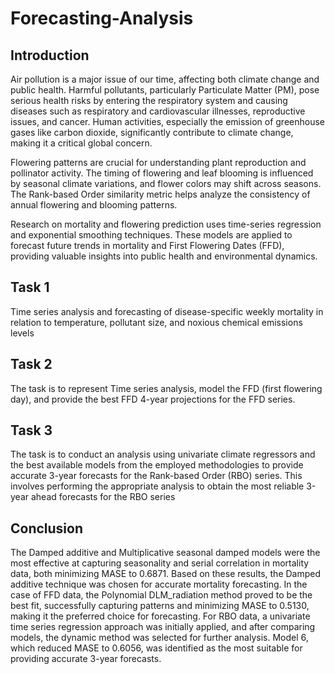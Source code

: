 # Forecasting-Analysis

## Introduction
Air pollution is a major issue of our time, affecting both climate change and public health. Harmful pollutants, particularly Particulate Matter (PM), pose serious health risks by entering the respiratory system and causing diseases such as respiratory and cardiovascular illnesses, reproductive issues, and cancer. Human activities, especially the emission of greenhouse gases like carbon dioxide, significantly contribute to climate change, making it a critical global concern.

Flowering patterns are crucial for understanding plant reproduction and pollinator activity. The timing of flowering and leaf blooming is influenced by seasonal climate variations, and flower colors may shift across seasons. The Rank-based Order similarity metric helps analyze the consistency of annual flowering and blooming patterns.

Research on mortality and flowering prediction uses time-series regression and exponential smoothing techniques. These models are applied to forecast future trends in mortality and First Flowering Dates (FFD), providing valuable insights into public health and environmental dynamics.

## Task 1
Time series analysis and forecasting of disease-specific weekly mortality in relation to temperature, pollutant size, and noxious chemical emissions levels

## Task 2
The task is to represent Time series analysis, model the FFD (first flowering day), and provide the best FFD 4-year projections for the FFD series.

## Task 3
The task is to conduct an analysis using univariate climate regressors and the best available models from the employed methodologies to provide accurate 3-year forecasts for the Rank-based Order (RBO) series. This involves performing the appropriate analysis to obtain the most reliable 3-year ahead forecasts for the RBO series

## Conclusion 
The Damped additive and Multiplicative seasonal damped models were the most effective at capturing seasonality and serial correlation in mortality data, both minimizing MASE to 0.6871. Based on these results, the Damped additive technique was chosen for accurate mortality forecasting. In the case of FFD data, the Polynomial DLM_radiation method proved to be the best fit, successfully capturing patterns and minimizing MASE to 0.5130, making it the preferred choice for forecasting. For RBO data, a univariate time series regression approach was initially applied, and after comparing models, the dynamic method was selected for further analysis. Model 6, which reduced MASE to 0.6056, was identified as the most suitable for providing accurate 3-year forecasts.
